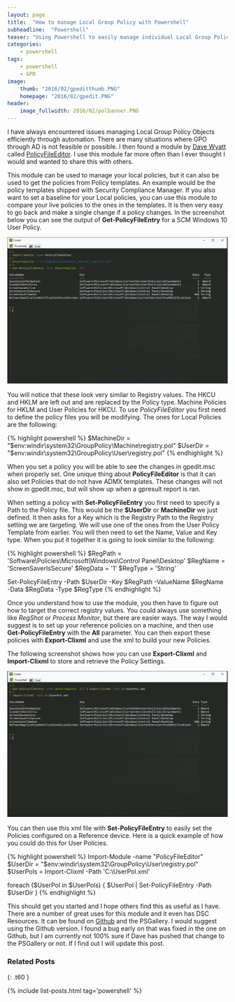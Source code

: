 ```yaml
---
layout: page
title:  "How to manage Local Group Policy with Powershell"
subheadline:  "Powershell"
teaser: "Using Powershell to easily manage individual Local Group Policy Objects."
categories:
    - powershell
tags:
    - powershell
    - GPO
image:
    thumb: "2016/02/gpeditthumb.PNG"
    homepage: "2016/02/gpedit.PNG"
header:
    image_fullwidth: 2016/02/polbanner.PNG
---
```

I have always encountered issues managing Local Group Policy Objects efficiently through automation. There are many situations where GPO through AD is not feasible or possible. I then found a module by [Dave Wyatt][cc843970] called [PolicyFileEditor][44b3b01a]. I use this module far more often than I ever thought I would and wanted to share this with others.

This module can be used to manage your local policies, but it can also be used to get the policies from Policy templates. An example would be the policy templates shipped with Security Compliance Manager. If you also want to set a baseline for your Local policies, you can use this module to compare your live policies to the ones in the templates. It is then very easy to go back and make a single change if a policy changes. In the screenshot below you can see the output of **Get-PolicyFileEntry** for a SCM Windows 10 User Policy.

![User Policy Template](/images/2016/02/templatepol.PNG)

You will notice that these look very similar to Registry values. The HKCU and HKLM are left out and are replaced by the Policy type. Machine Policies for HKLM and User Policies for HKCU. To use *PolicyFileEditor* you first need to define the policy files you will be modifying. The ones for Local Policies are the following:

{% highlight powershell %}
$MachineDir = "$env:windir\system32\GroupPolicy\Machine\registry.pol"
$UserDir = "$env:windir\system32\GroupPolicy\User\registry.pol"
{% endhighlight %}

When you set a policy you will be able to see the changes in gpedit.msc when properly set. One unique thing about **PolicyFileEditor** is that it can also set Policies that do not have ADMX templates. These changes will not show in gpedit.msc, but will show up when a gpresult report is ran.

When setting a policy with **Set-PolicyFileEntry** you first need to specify a Path to the Policy file. This would be the **$UserDir** or **MachineDir** we just defined. It then asks for a Key which is the Registry Path to the Registry setting we are targeting. We will use one of the ones from the User Policy Template from earlier. You will then need to set the Name, Value and Key type. When you put it together it is going to look similar to the following:

{% highlight powershell %}
$RegPath = 'Software\Policies\Microsoft\Windows\Control Panel\Desktop'
$RegName = 'ScreenSaverIsSecure'
$RegData = '1'
$RegType = 'String'


Set-PolicyFileEntry -Path $UserDir -Key $RegPath -ValueName $RegName -Data $RegData -Type $RegType
{% endhighlight %}

Once you understand how to use the module, you then have to figure out how to target the correct registry values. You could always use something like *RegShot* or *Process Monitor*, but there are easier ways. The way I would suggest is to set up your reference policies on a machine, and then use **Get-PolicyFileEntry** with the **All** parameter. You can then export these policies with **Export-Clixml** and use the xml to build your new Policies.

The following screenshot shows how you can use **Export-Clixml** and **Import-Clixml** to store and retrieve the Policy Settings.

![Importing and Exporting CliXml](/images/2016/02/clixml.PNG)

You can then use this xml file with **Set-PolicyFileEntry** to easily set the Policies configured on a Reference device. Here is a quick example of how you could do this for User Policies.

{% highlight powershell %}
Import-Module -name "PolicyFileEditor"
$UserDir = "$env:windir\system32\GroupPolicy\User\registry.pol"
$UserPols = Import-Clixml -Path 'C:\UserPol.xml'

foreach ($UserPol in $UserPols)
{
    $UserPol | Set-PolicyFileEntry -Path $UserDir
}
{% endhighlight %}

This should get you started and I hope others find this as useful as I have. There are a number of great uses for this module and it even has DSC Resources. It can be found on [Github][ad3d46ea] and the PSGallery. I would suggest using the Github version. I found a bug early on that was fixed in the one on Github, but I am currently not 100% sure if Dave has pushed that change to the PSGallery or not. If I find out I will update this post.

  [cc843970]: https://twitter.com/msh_dave "Dave Wyatt"
  [44b3b01a]: https://github.com/dlwyatt/PolicyFileEditor "PolicyFileEditor"
  [ad3d46ea]: https://github.com/dlwyatt/PolicyFileEditor "Github"



### Related Posts
{: .t60 }

{% include list-posts.html tag='powershell' %}
